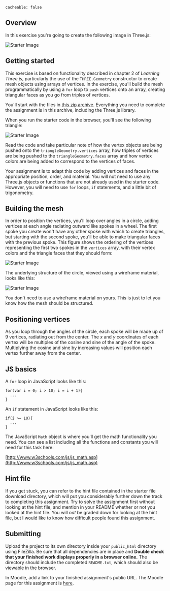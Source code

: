 ```
cacheable: false
```

## Overview

In this exercise you're going to create the following image in Three.js:

![Starter Image](/~tmullen/images/cg/rainbowCircle.png)

## Getting started

This exercise is based on functionality described in chapter 2 of *Learning Three.js*, particularly the use of the `THREE.Geometry` constructor to create mesh objects using arrays of vertices. In the exercise, you'll build the mesh programmatically by using a `for` loop to `push` vertices onto an array, creating triangular faces as you go from triples of vertices.

You'll start with the files in [this zip archive](/~tmullen/cg/f16/cs315-hw2.zip). Everything you need to complete the assignment is in this archive, including the Three.js library.

When you run the starter code in the browser, you'll see the following triangle:

![Starter Image](/~tmullen/images/cg/rainbowCircleStart.png)

Read the code and take particular note of how the vertex objects are being pushed onto the `triangleGeometry.vertices` array, how triples of vertices are being pushed to the `triangleGeometry.faces` array and how vertex colors are being added to correspond to the vertices of faces.

Your assignment is to adapt this code by adding vertices and faces in the appropriate position, order, and material. You will not need to use any Three.js objects or functions that are not already used in the starter code. However, you will need to use `for` loops, `if` statements, and a little bit of trigonometry.

## Building the mesh

In order to position the vertices, you'll loop over angles in a circle, adding vertices at each angle radiating outward like spokes in a wheel. The first spoke you create won't have any other spoke with which to create triangles, but starting with the second spoke, you'll be able to make triangular faces with the previous spoke. This figure shows the ordering of the vertices representing the first two spokes in the `vertices` array, with their vertex colors and the triangle faces that they should form:

![Starter Image](/~tmullen/images/cg/rainbowverts.png)

The underlying structure of the circle, viewed using a wireframe material, looks like this:

![Starter Image](/~tmullen/images/cg/rainbowCircleWire.png)

You don't need to use a wireframe material on yours. This is just to let you know how the mesh should be structured.

## Positioning vertices

As you loop through the angles of the circle, each spoke will be made up of 9 vertices, radiating out from the center. The *x* and *y* coordinates of each vertex will be multiples of the cosine and sine of the angle of the spoke. Multiplying the cosine and sine by increasing values will position each vertex further away from the center.

## JS basics

A `for` loop in JavaScript looks like this:

    for(var i = 0; i > 10; i = i + 1){
      ...
    }


An `if` statement in JavaScript looks like this:

    if(i >= 10){
      ...
    }

The JavaScript `Math` object is where you'll get the math functionality you need. You can see a list including all the functions and constants you will need for this task here:

[http://www.w3schools.com/js/js_math.asp](http://www.w3schools.com/js/js_math.asp)

## Hint file

If you get stuck, you can refer to the hint file contained in the starter file download directory, which will put you considerably further down the track to completing this assignment. Try to solve the assignment first without looking at the hint file, and mention in your README whether or not you looked at the hint file. You will *not* be graded down for looking at the hint file, but I would like to know how difficult people found this assignment.

## Submitting

Upload the project to its own directory inside your `public_html` directory using FileZilla. Be sure that all dependencies are in place and **Double check that your finished work displays properly in a browser online.** The directory should include the completed `README.txt`, which should also be viewable in the browser.

In Moodle, add a link to your finished assignment's public URL.
The Moodle page for this assignment is [here](https://moodle.pugetsound.edu/moodle/mod/assign/view.php?id=340416).
